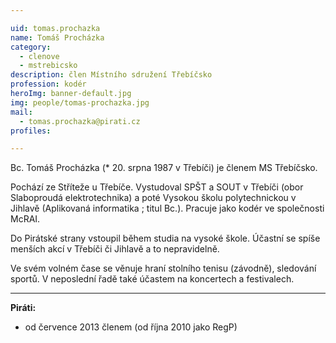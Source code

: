 ```yaml
---

uid: tomas.prochazka             
name: Tomáš Procházka        
category:                 
  - clenove
  - mstrebicsko
description: člen Místního sdružení Třebíčsko
profession: kodér
heroImg: banner-default.jpg
img: people/tomas-prochazka.jpg  
mail:
  - tomas.prochazka@pirati.cz
profiles:

---
```


Bc. Tomáš Procházka (* 20. srpna 1987 v Třebíči) je členem MS Třebíčsko.

Pochází ze Stříteže u Třebíče. Vystudoval SPŠT a SOUT v Třebíči (obor Slaboproudá elektrotechnika) a poté
Vysokou školu polytechnickou v Jihlavě (Aplikovaná informatika ; titul Bc.). Pracuje jako kodér ve společnosti McRAI.

Do Pirátské strany vstoupil během studia na vysoké škole. Účastní se spíše menších akcí v Třebíči či Jihlavě a to nepravidelně.

Ve svém volném čase se věnuje hraní stolního tenisu (závodně), sledování sportů. V neposlední řadě také
účastem na koncertech a festivalech.

---

**Piráti:**

* od července 2013 členem (od října 2010 jako RegP)
